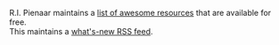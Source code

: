 R.I. Pienaar maintains a [list of awesome resources](https://github.com/ripienaar/free-for-dev) that are available for free.  
This maintains a [what's-new RSS feed](https://botonomi.github.io/awesomesauce/feed.xml).
